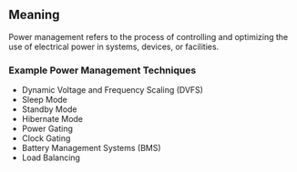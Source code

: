 ## Meaning

Power management refers to the process of controlling and optimizing the use of electrical power in systems, devices, or facilities.

### Example Power Management Techniques

- Dynamic Voltage and Frequency Scaling (DVFS)
- Sleep Mode
- Standby Mode
- Hibernate Mode
- Power Gating
- Clock Gating
- Battery Management Systems (BMS)
- Load Balancing
